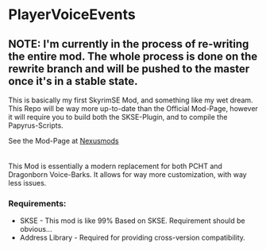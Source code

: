 # PlayerVoiceEvents

## NOTE: I'm currently in the process of re-writing the entire mod. The whole process is done on the rewrite branch and will be pushed to the master once it's in a stable state.

This is basically my first SkyrimSE Mod, and something like my wet dream.
This Repo will be way more up-to-date than the Official Mod-Page, however it will require you to build both the
SKSE-Plugin, and to compile the Papyrus-Scripts.

See the Mod-Page at [Nexusmods](https://www.nexusmods.com/skyrimspecialedition/mods/143616)
<br>
<br>
<br>
This Mod is essentially a modern replacement for both PCHT and Dragonborn Voice-Barks. It allows for way more
customization, with way less issues.

### Requirements:

- SKSE - This mod is like 99% Based on SKSE. Requirement should be obvious...
- Address Library - Required for providing cross-version compatibility.
